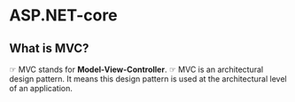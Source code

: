 # ASP.NET-core

## What is MVC?
☞ MVC stands for **Model-View-Controller**.
☞ MVC is an architectural design pattern. It means this design pattern is used at the architectural level of an application.

